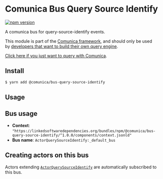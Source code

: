 # Comunica Bus Query Source Identify

[![npm version](https://badge.fury.io/js/%40comunica%2Fbus-query-source-identify.svg)](https://www.npmjs.com/package/@comunica/bus-query-source-identify)

A comunica bus for query-source-identify events.

This module is part of the [Comunica framework](https://github.com/comunica/comunica),
and should only be used by [developers that want to build their own query engine](https://comunica.dev/docs/modify/).

[Click here if you just want to query with Comunica](https://comunica.dev/docs/query/).

## Install

```bash
$ yarn add @comunica/bus-query-source-identify
```

## Usage

## Bus usage

* **Context**: `"https://linkedsoftwaredependencies.org/bundles/npm/@comunica/bus-query-source-identify/^1.0.0/components/context.jsonld"`
* **Bus name**: `ActorQuerySourceIdentify:_default_bus`

## Creating actors on this bus

Actors extending [`ActorQuerySourceIdentify`](TODO:jsdoc_url) are automatically subscribed to this bus.
